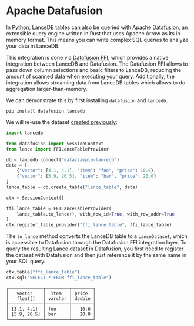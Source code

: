 # Apache Datafusion

In Python, LanceDB tables can also be queried with [Apache Datafusion](https://datafusion.apache.org/), an extensible query engine written in Rust that uses Apache Arrow as its in-memory format. This means you can write complex SQL queries to analyze your data in LanceDB.

This integration is done via [Datafusion FFI](https://docs.rs/datafusion-ffi/latest/datafusion_ffi/), which provides a native integration between LanceDB and Datafusion.
The Datafusion FFI allows to pass down column selections and basic filters to LanceDB, reducing the amount of scanned data when executing your query. Additionally, the integration allows streaming data from LanceDB tables which allows to do aggregation larger-than-memory.

We can demonstrate this by first installing `datafusion` and `lancedb`.

```shell
pip install datafusion lancedb
```

We will re-use the dataset [created previously](./pandas_and_pyarrow.md):

```python
import lancedb

from datafusion import SessionContext
from lance import FFILanceTableProvider

db = lancedb.connect("data/sample-lancedb")
data = [
    {"vector": [3.1, 4.1], "item": "foo", "price": 10.0},
    {"vector": [5.9, 26.5], "item": "bar", "price": 20.0}
]
lance_table = db.create_table("lance_table", data)

ctx = SessionContext()

ffi_lance_table = FFILanceTableProvider(
    lance_table.to_lance(), with_row_id=True, with_row_addr=True
)
ctx.register_table_provider("ffi_lance_table", ffi_lance_table)
```

The `to_lance` method converts the LanceDB table to a `LanceDataset`, which is accessible to Datafusion through the Datafusion FFI integration layer.
To query the resulting Lance dataset in Datafusion, you first need to register the dataset with Datafusion and then just reference it by the same name in your SQL query.

```python
ctx.table("ffi_lance_table")
ctx.sql("SELECT * FROM ffi_lance_table")
```

```
┌─────────────┬─────────┬────────┐
│   vector    │  item   │ price  │
│   float[]   │ varchar │ double │
├─────────────┼─────────┼────────┤
│ [3.1, 4.1]  │ foo     │   10.0 │
│ [5.9, 26.5] │ bar     │   20.0 │
└─────────────┴─────────┴────────┘
```
